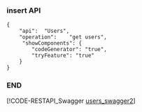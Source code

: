 ### insert API
```RESTAPIdocs
{
    "api":  "Users",
    "operation":    "get users", 
     "showComponents": {        
        "codeGenerator": "true",
        "tryFeature": "true"      
    } 
}
```

### END
[!CODE-RESTAPI_Swagger [users_swagger2](./users_swagger2.json)]
